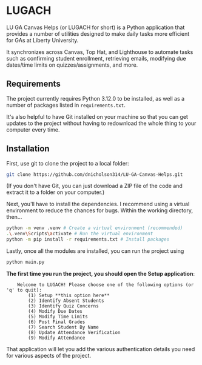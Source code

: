 # LUGACH

LU GA Canvas Helps (or LUGACH for short) is a Python application that provides a
number of utilities designed to make daily tasks more efficient for GAs at Liberty
University.

It synchronizes across Canvas, Top Hat, and Lighthouse to automate tasks such as
confirming student enrollment, retrieving emails, modifying due dates/time limits
on quizzes/assignments, and more.

## Requirements

The project currently requires Python 3.12.0 to be installed, as well as a number
of packages listed in `requirements.txt`.

It's also helpful to have Git installed on your machine so that you can get
updates to the project without having to redownload the whole thing to your
computer every time.

## Installation

First, use git to clone the project to a local folder:

```bash
git clone https://github.com/dnicholson314/LU-GA-Canvas-Helps.git
```

(If you don't have Git, you can just download a ZIP file of the code and extract
it to a folder on your computer.)

Next, you'll have to install the dependencies. I recommend using a virtual
environment to reduce the chances for bugs. Within the working directory, then...

```bash
python -m venv .venv # Create a virtual environment (recommended)
.\.venv\Scripts\activate # Run the virtual environment
python -m pip install -r requirements.txt # Install packages
```

Lastly, once all the modules are installed, you can run the project using

```bash
python main.py
```

**The first time you run the project, you should open the Setup application**:

```
    Welcome to LUGACH! Please choose one of the following options (or 'q' to quit): 
        (1) Setup **this option here**
        (2) Identify Absent Students
        (3) Identify Quiz Concerns
        (4) Modify Due Dates
        (5) Modify Time Limits
        (6) Post Final Grades
        (7) Search Student By Name
        (8) Update Attendance Verification
        (9) Modify Attendance
```

That application will let you add the various authentication details you need
for various aspects of the project.

